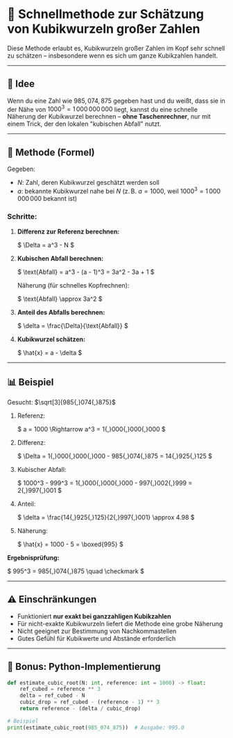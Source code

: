 # 🚀 Schnellmethode zur Schätzung von Kubikwurzeln großer Zahlen

Diese Methode erlaubt es, Kubikwurzeln großer Zahlen im Kopf sehr schnell zu schätzen – insbesondere wenn es sich um ganze Kubikzahlen handelt.

---

## 🧠 Idee

Wenn du eine Zahl wie $985{,}074{,}875$ gegeben hast und du weißt, dass sie in der Nähe von $1000^3 = 1\,000\,000\,000$ liegt, kannst du eine schnelle Näherung der Kubikwurzel berechnen – **ohne Taschenrechner**, nur mit einem Trick, der den lokalen "kubischen Abfall" nutzt.

---

## 📐 Methode (Formel)

Gegeben:

- $N$: Zahl, deren Kubikwurzel geschätzt werden soll
- $a$: bekannte Kubikwurzel nahe bei $N$ (z. B. $a = 1000$, weil $1000^3 = 1\,000\,000\,000$ bekannt ist)

### Schritte:

1. **Differenz zur Referenz berechnen:**

   $
   \Delta = a^3 - N
   $

2. **Kubischen Abfall berechnen:**

   $
   \text{Abfall} = a^3 - (a - 1)^3 = 3a^2 - 3a + 1
   $

   Näherung (für schnelles Kopfrechnen):

   $
   \text{Abfall} \approx 3a^2
   $

3. **Anteil des Abfalls berechnen:**

   $
   \delta = \frac{\Delta}{\text{Abfall}}
   $

4. **Kubikwurzel schätzen:**

   $
   \hat{x} = a - \delta
   $

---

## 📊 Beispiel

Gesucht: $\sqrt[3]{985{,}074{,}875}$

1. Referenz:

   $
   a = 1000 \Rightarrow a^3 = 1{,}000{,}000{,}000
   $

2. Differenz:

   $
   \Delta = 1{,}000{,}000{,}000 - 985{,}074{,}875 = 14{,}925{,}125
   $

3. Kubischer Abfall:

   $
   1000^3 - 999^3 = 1{,}000{,}000{,}000 - 997{,}002{,}999 = 2{,}997{,}001
   $

4. Anteil:

   $
   \delta = \frac{14{,}925{,}125}{2{,}997{,}001} \approx 4.98
   $

5. Näherung:

   $
   \hat{x} = 1000 - 5 = \boxed{995}
   $

**Ergebnisprüfung:**

$
995^3 = 985{,}074{,}875 \quad \checkmark
$

---

## ⚠️ Einschränkungen

- Funktioniert **nur exakt bei ganzzahligen Kubikzahlen**
- Für nicht-exakte Kubikwurzeln liefert die Methode eine grobe Näherung
- Nicht geeignet zur Bestimmung von Nachkommastellen
- Gutes Gefühl für Kubikwerte und Abstände erforderlich

---

## 🧮 Bonus: Python-Implementierung

```python
def estimate_cubic_root(N: int, reference: int = 1000) -> float:
    ref_cubed = reference ** 3
    delta = ref_cubed - N
    cubic_drop = ref_cubed - (reference - 1) ** 3
    return reference - (delta / cubic_drop)

# Beispiel
print(estimate_cubic_root(985_074_875))  # Ausgabe: 995.0
